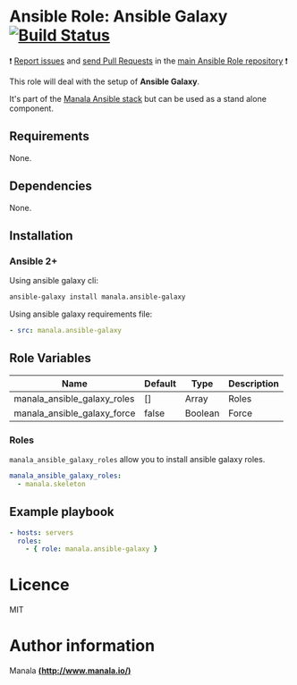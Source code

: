 # Ansible Role: Ansible Galaxy [![Build Status](https://travis-ci.org/manala/ansible-role-ansible-galaxy.svg?branch=master)](https://travis-ci.org/manala/ansible-role-ansible-galaxy)

:exclamation: [Report issues](https://github.com/manala/ansible-roles/issues) and [send Pull Requests](https://github.com/manala/ansible-roles/pulls) in the [main Ansible Role repository](https://github.com/manala/ansible-roles) :exclamation:

This role will deal with the setup of __Ansible Galaxy__.

It's part of the [Manala Ansible stack](http://www.manala.io) but can be used as a stand alone component.

## Requirements

None.

## Dependencies

None.

## Installation

### Ansible 2+

Using ansible galaxy cli:

```bash
ansible-galaxy install manala.ansible-galaxy
```

Using ansible galaxy requirements file:

```yaml
- src: manala.ansible-galaxy
```

## Role Variables

| Name                         | Default| Type    | Description  |
|----------------------------- |------- |-------- |------------- |
| manala_ansible_galaxy_roles  | []     | Array   | Roles        |
| manala_ansible_galaxy_force  | false  | Boolean | Force        |

### Roles

`manala_ansible_galaxy_roles` allow you to install ansible galaxy roles.

```yaml
manala_ansible_galaxy_roles:
  - manala.skeleton
```

## Example playbook

```yaml
- hosts: servers
  roles:
    - { role: manala.ansible-galaxy }
```

# Licence

MIT

# Author information

Manala [**(http://www.manala.io/)**](http://www.manala.io)
